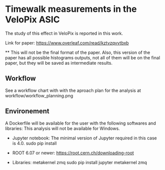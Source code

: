 # Timewalk measurements in the VeloPix ASIC
The study of this effect in VeloPix is reported in this work.

Link for paper:
https://www.overleaf.com/read/kztvzqvvtbxb

** This will not be the final format of the paper. Also, this version of the paper has all possible histograms outputs, not all of them will be on the final paper, but they will be saved as intermediate results. 


## Workflow
See a workflow chart with with the aproach plan for the analysis at workflow/workflow_planning.png

## Environement
A Dockerfile will be available for the user with the following softwares and libraries:
This analysis will not be available for Windows.

- Jupyter notebook:
  The minimal version of Jupyter required in this case is 4.0.
  sudo pip install

- ROOT 6.07 or newer:
  https://root.cern.ch/downloading-root

- Libraries: metakernel zmq
  sudo pip install jupyter metakernel zmq
  
  
